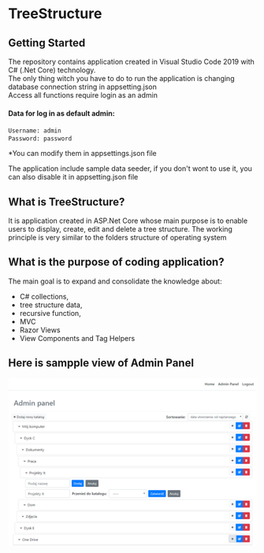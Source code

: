 # TreeStructure


## Getting Started
The repository contains application created in Visual Studio Code 2019 with C# (.Net Core) technology.  
The only thing witch you have to do to run the application is changing database connection string in appsetting.json  
Access all functions require login as an admin 
#### Data for log in as default admin: 
```
Username: admin
Password: password
```
*You can modify them in appsettings.json file  
  
The application include sample data seeder, if you don't wont to use it, you can also disable it in appsetting.json file 

## What is TreeStructure?
It is application created in ASP.Net Core whose main purpose is to enable users to display, create, edit and delete a tree structure.
The working principle is very similar to the folders structure of operating system 

## What is the purpose of coding application?
The main goal is to expand and consolidate the knowledge about:
* C# collections,
* tree structure data,
* recursive function,
* MVC
* Razor Views
* View Components and Tag Helpers
  
  
  
## Here is sampple view of Admin Panel 
![Admin view](https://github.com/adambednarz/TreeStructure/blob/master/Screenshots/screenshot.png)
